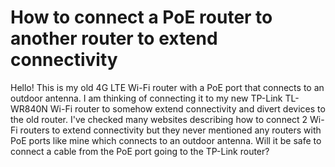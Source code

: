 
# How to connect a PoE router to another router to extend connectivity


Hello!
This is my old 4G LTE Wi-Fi router with a PoE port that connects to an outdoor antenna. I am thinking of connecting it to my new TP-Link TL-WR840N Wi-Fi router to somehow extend connectivity and divert devices to the old router.
I've checked many websites describing how to connect 2 Wi-Fi routers to extend connectivity but they never mentioned any routers with PoE ports like mine which connects to an outdoor antenna.
Will it be safe to connect a cable from the PoE port going to the TP-Link router?

        